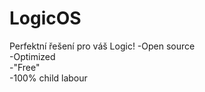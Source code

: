 # LogicOS
Perfektní řešení pro váš Logic!
-Open source                 
-Optimized         
-"Free"                     
-100% child labour                            


